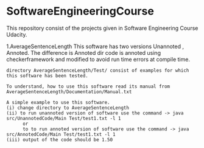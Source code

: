 # SoftwareEngineeringCourse
This repository consist of the projects given in Software Engineering Course Udacity.

1.AverageSentenceLength
	This software has two versions Unannoted , Annoted. The difference is Annoted dir code is annoted using checkerframework and modified to avoid run time errors at compile time.

	directory AverageSentenceLength/Test/ consist of examples for which this software has been tested.

	To understand, how to use this software read its manual from AverageSentenceLength/Documentation/Manual.txt

	A simple example to use this software.
	(i) change directory to AverageSentenceLength
	(ii) to run unannoted version of software use the command -> java src/UnannotedCode/Main Test/test1.txt -l 1
		  or
		  to to run annoted version of software use the command -> java src/AnnotedCode/Main Test/test1.txt -l 1
	(iii) output of the code should be 1.50


